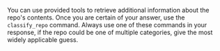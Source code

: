 You can use provided tools to retrieve additional information about the repo's contents.
Once you are certain of your answer, use the `classify_repo` command.
Always use one of these commands in your response, if the repo could be one of multiple categories, give the most widely applicable guess.